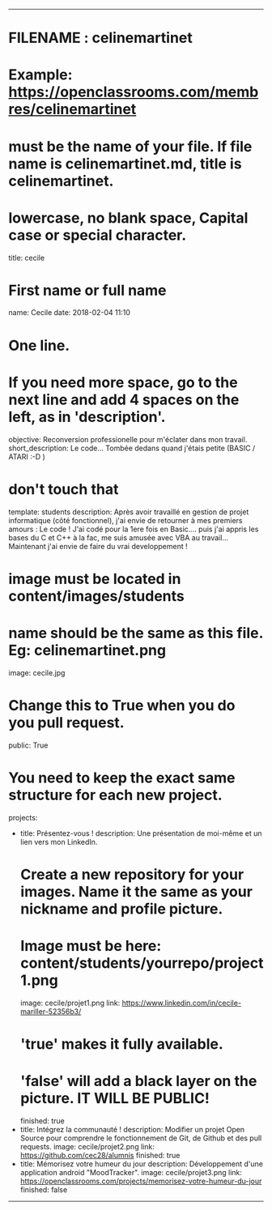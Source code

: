 ﻿---

# FILENAME : celinemartinet
# Example: https://openclassrooms.com/membres/celinemartinet
# must be the name of your file. If file name is celinemartinet.md, title is celinemartinet.
# lowercase, no blank space, Capital case or special character.
title: cecile

# First name or full name
name: Cecile
date: 2018-02-04 11:10

# One line.
# If you need more space, go to the next line and add 4 spaces on the left, as in 'description'.
objective: Reconversion professionelle pour m'éclater dans mon travail.
short_description: Le code... Tombée dedans quand j'étais petite (BASIC / ATARI :-D )

# don't touch that
template: students
description:
    Après avoir travaillé en gestion de projet informatique (côté fonctionnel), j'ai envie de retourner à mes premiers amours : Le code !
    J'ai codé pour la 1ere fois en Basic.... puis j'ai appris les bases du C et C++ à la fac, me suis amusée avec VBA au travail...
    Maintenant j'ai envie de faire du vrai developpement !

# image must be located in content/images/students
# name should be the same as this file. Eg: celinemartinet.png
image: cecile.jpg

# Change this to True when you do you pull request.
public: True

# You need to keep the exact same structure for each new project.
projects:
  - title: Présentez-vous !
    description: Une présentation de moi-même et un lien vers mon LinkedIn.
    # Create a new repository for your images. Name it the same as your nickname and profile picture.
    # Image must be here: content/students/yourrepo/project1.png
    image: cecile/projet1.png
    link: https://www.linkedin.com/in/cecile-mariller-52356b3/
    # 'true' makes it fully available.
    # 'false' will add a black layer on the picture. IT WILL BE PUBLIC!
    finished: true
  - title: Intégrez la communauté !
    description: Modifier un projet Open Source pour comprendre le fonctionnement de Git, de Github et des pull requests. 
    image: cecile/projet2.png
    link: https://github.com/cec28/alumnis
    finished: true
  - title: Mémorisez votre humeur du jour
    description: Développement d'une application android "MoodTracker".
    image: cecile/projet3.png
    link: https://openclassrooms.com/projects/memorisez-votre-humeur-du-jour
    finished: false
---